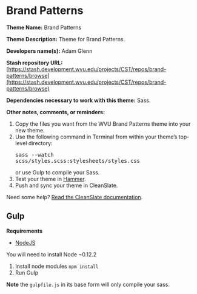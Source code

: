Brand Patterns
==================

**Theme Name:** Brand Patterns

**Theme Description:** Theme for Brand Patterns.

**Developers name(s):** Adam Glenn

**Stash repository URL:** [https://stash.development.wvu.edu/projects/CST/repos/brand-patterns/browse](https://stash.development.wvu.edu/projects/CST/repos/brand-patterns/browse)

**Dependencies necessary to work with this theme:** Sass.

**Other notes, comments, or reminders:**

1. Copy the files you want from the WVU Brand Patterns theme into your new theme.
2. Use the following command in Terminal from within your theme&rsquo;s top-level directory: <pre>sass --watch scss/styles.scss:stylesheets/styles.css</pre> or use Gulp to compile your Sass.
3. Test your theme in <a href="https://github.com/wvuweb/hammer-vm">Hammer</a>.
4. Push and sync your theme in CleanSlate.

Need some help? [Read the CleanSlate documentation](https://cleanslatecms.wvu.edu/how-to/theme-development).

## Gulp

**Requirements**
* [NodeJS](https://nodejs.org)

You will need to install Node ~0.12.2

1. Install node modules `npm install`
1. Run Gulp

**Note** the `gulpfile.js` in its base form will only compile your sass.
